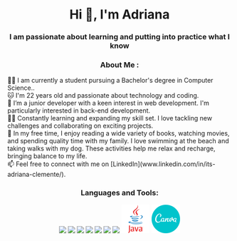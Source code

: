 <h1 align="center">Hi 👋, I'm Adriana</h1>
<h3 align="center">I am passionate about learning and putting into practice what I know</h3>

<p align="left">
</p>


<!-- Intro -->

<h3 align="center">About Me :</h3>  
<p>
👩‍🎓 I am currently a student pursuing a Bachelor's degree in Computer Science..  
<br>🐱 I'm 22 years old and passionate about technology and coding.  
<br>💫 I’m a junior developer with a keen interest in web development. I'm particularly interested in back-end development.  
<br>👩‍💻 Constantly learning and expanding my skill set. I love tackling new challenges and collaborating on exciting projects.  
<br>🌟 In my free time, I enjoy reading a wide variety of books, watching movies, and spending quality time with my family. I love swimming at the beach and taking walks with my dog. These activities help me relax and recharge, bringing balance to my life. 
<br>📫 Feel free to connect with me on [LinkedIn](www.linkedin.com/in/its-adriana-clemente/).  
</p>

</div>

<!-- Tech Stack --> 

<h3 align="Center">Languages and Tools:</h3>  
<p align="center">
<img src="https://cdn.jsdelivr.net/gh/devicons/devicon/icons/html5/html5-original-wordmark.svg" style="height: 4rem"/>
<img src="https://cdn.jsdelivr.net/gh/devicons/devicon/icons/css3/css3-original-wordmark.svg" style="height: 4rem"/>
<img src="https://cdn.jsdelivr.net/gh/devicons/devicon/icons/javascript/javascript-plain.svg" style="height: 4rem"/>
<img src="https://cdn.jsdelivr.net/gh/devicons/devicon/icons/bootstrap/bootstrap-plain-wordmark.svg"  style="height: 4rem"/>
<img src="https://cdn.jsdelivr.net/gh/devicons/devicon/icons/git/git-plain.svg" style="height: 4rem"/>
<img src="https://cdn.jsdelivr.net/gh/devicons/devicon/icons/github/github-original-wordmark.svg" style="height: 4rem; background-color:white"/>
<img src="https://cdn.jsdelivr.net/gh/devicons/devicon/icons/python/python-original.svg"  style="height: 4rem"/>
<img src="https://github.com/devicons/devicon/blob/master/icons/java/java-original-wordmark.svg" style="height: 4rem" />
<img src="https://github.com/devicons/devicon/blob/master/icons/canva/canva-original.svg" style="height: 4rem" />
</p>


